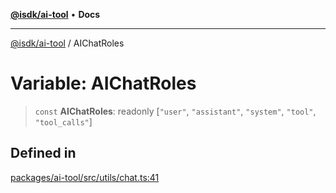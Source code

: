 [**@isdk/ai-tool**](../README.md) • **Docs**

***

[@isdk/ai-tool](../globals.md) / AIChatRoles

# Variable: AIChatRoles

> `const` **AIChatRoles**: readonly [`"user"`, `"assistant"`, `"system"`, `"tool"`, `"tool_calls"`]

## Defined in

[packages/ai-tool/src/utils/chat.ts:41](https://github.com/isdk/ai-tool.js/blob/5f9f0083c734722103ff5468e424b48c212a55f0/src/utils/chat.ts#L41)
